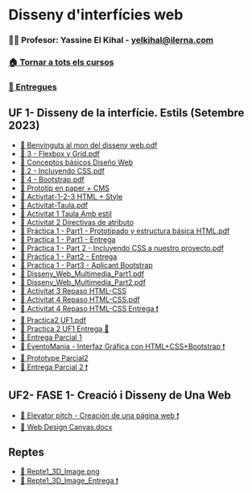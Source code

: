 # Disseny d'interfícies web
### 👨‍🏫 Profesor: Yassine El Kihal - yelkihal@ilerna.com
### [🏠 Tornar a tots els cursos](https://github.com/aiuoki/DAW-2)
### [📁 Entregues](https://github.com/aiuoki/DAW-2/tree/Disseny-d'interf%C3%ADcies-web/Disseny%20d'interf%C3%ADcies%20web/Entregues)
## UF 1- Disseny de la interfície. Estils (Setembre 2023)
- [📎 Benvinguts al mon del disseny web.pdf](https://github.com/aiuoki/DAW-2/blob/Disseny-d'interf%C3%ADcies-web/Disseny%20d'interf%C3%ADcies%20web/UF%201-%20Disseny%20de%20la%20interf%C3%ADcie.%20Estils%20(Setembre%202023)/Benvinguts%20al%20mon%20del%20disseny%20web.pdf/Benvinguts%20al%20mon%20del%20disseny%20web.pdf)
- [📎 3 - Flexbox y Grid.pdf](https://github.com/aiuoki/DAW-2/blob/Disseny-d'interf%C3%ADcies-web/Disseny%20d'interf%C3%ADcies%20web/UF%201-%20Disseny%20de%20la%20interf%C3%ADcie.%20Estils%20(Setembre%202023)/3%20-%20Flexbox%20y%20Grid.pdf/3%20-%20Flexbox%20y%20Grid.pdf)
- [📝 Conceptos básicos Diseño Web](https://github.com/aiuoki/DAW-2/blob/Disseny-d'interf%C3%ADcies-web/Disseny%20d'interf%C3%ADcies%20web/UF%201-%20Disseny%20de%20la%20interf%C3%ADcie.%20Estils%20(Setembre%202023)/Conceptos%20b%C3%A1sicos%20Dise%C3%B1o%20Web/Entrega/Conceptos%20b%C3%A1sicos%20Dise%C3%B1o%20Web.pdf)
- [📎 2 - Incluyendo CSS.pdf](https://github.com/aiuoki/DAW-2/blob/Disseny-d'interf%C3%ADcies-web/Disseny%20d'interf%C3%ADcies%20web/UF%201-%20Disseny%20de%20la%20interf%C3%ADcie.%20Estils%20(Setembre%202023)/2%20-%20Incluyendo%20CSS.pdf/2%20-%20Incluyendo%20CSS.pdf)
- [📎 4 - Bootstrap.pdf](https://github.com/aiuoki/DAW-2/blob/Disseny-d'interf%C3%ADcies-web/Disseny%20d'interf%C3%ADcies%20web/UF%201-%20Disseny%20de%20la%20interf%C3%ADcie.%20Estils%20(Setembre%202023)/4%20-%20Bootstrap.pdf/4%20-%20Bootstrap.pdf)
- [📝 Prototip en paper + CMS](https://github.com/aiuoki/DAW-2/tree/Disseny-d'interf%C3%ADcies-web/Disseny%20d'interf%C3%ADcies%20web/UF%201-%20Disseny%20de%20la%20interf%C3%ADcie.%20Estils%20(Setembre%202023)/Prototip%20en%20paper%20%2B%20CMS/Entrega)
- [📝 Activitat-1-2-3 HTML + Style](https://github.com/aiuoki/DAW-2/tree/Disseny-d'interf%C3%ADcies-web/Disseny%20d'interf%C3%ADcies%20web/UF%201-%20Disseny%20de%20la%20interf%C3%ADcie.%20Estils%20(Setembre%202023)/Activitat-1-2-3%20HTML%20%2B%20Style/Entrega)
- [📎 Activitat-Taula.pdf](https://github.com/aiuoki/DAW-2/blob/Disseny-d'interf%C3%ADcies-web/Disseny%20d'interf%C3%ADcies%20web/UF%201-%20Disseny%20de%20la%20interf%C3%ADcie.%20Estils%20(Setembre%202023)/Activitat-Taula.pdf/Activitat-Taula.pdf)
- [📝 Activitat 1 Taula Amb estil](https://github.com/aiuoki/DAW-2/blob/Disseny-d'interf%C3%ADcies-web/Disseny%20d'interf%C3%ADcies%20web/UF%201-%20Disseny%20de%20la%20interf%C3%ADcie.%20Estils%20(Setembre%202023)/Act1-Taula%20Amb%20estil/Entrega/Act1-Taula%20Amb%20estil.html)
- [📝 Activitat 2 Directivas de atributo](https://github.com/aiuoki/DAW-2/tree/Disseny-d'interf%C3%ADcies-web/Disseny%20d'interf%C3%ADcies%20web/UF%201-%20Disseny%20de%20la%20interf%C3%ADcie.%20Estils%20(Setembre%202023)/Directivas%20de%20atributo)
- [📎 Práctica 1 - Part1 - Prototipado y estructura básica HTML.pdf](https://github.com/aiuoki/DAW-2/blob/Disseny-d'interf%C3%ADcies-web/Disseny%20d'interf%C3%ADcies%20web/UF%201-%20Disseny%20de%20la%20interf%C3%ADcie.%20Estils%20(Setembre%202023)/Pr%C3%A1ctica%201.%20Prototipado%20y%20estructura%20b%C3%A1sica%20HTML.pdf/Pr%C3%A1ctica%201.%20Prototipado%20y%20estructura%20b%C3%A1sica%20HTML.pdf)
- [📝 Practica 1 - Part1 - Entrega](https://github.com/aiuoki/DAW-2/tree/Disseny-d'interf%C3%ADcies-web/Disseny%20d'interf%C3%ADcies%20web/UF%201-%20Disseny%20de%20la%20interf%C3%ADcie.%20Estils%20(Setembre%202023)/Practica%201%20-%20Entrega/Entrega)
- [📎 Práctica 1 - Part 2 - Incluyendo CSS a nuestro proyecto.pdf](https://github.com/aiuoki/DAW-2/blob/Disseny-d'interf%C3%ADcies-web/Disseny%20d'interf%C3%ADcies%20web/UF%201-%20Disseny%20de%20la%20interf%C3%ADcie.%20Estils%20(Setembre%202023)/Pr%C3%A1ctica%201%20-%20Part%202%20-%20Incluyendo%20CSS%20a%20nuestro%20proyecto.pdf/Pr%C3%A1ctica%202.%20Incluyendo%20CSS%20a%20nuestro%20proyecto.pdf)
- [📝 Práctica 1 - Part2 - Entrega](https://github.com/aiuoki/DAW-2/tree/Disseny-d'interf%C3%ADcies-web/Disseny%20d'interf%C3%ADcies%20web/UF%201-%20Disseny%20de%20la%20interf%C3%ADcie.%20Estils%20(Setembre%202023)/Pr%C3%A1ctica%201%20-%20Part2%20-%20Entrega)
- [📝 Practica 1 - Part3 - Aplicant Bootstrap](https://github.com/aiuoki/DAW-2/tree/Disseny-d'interf%C3%ADcies-web/Disseny%20d'interf%C3%ADcies%20web/UF%201-%20Disseny%20de%20la%20interf%C3%ADcie.%20Estils%20(Setembre%202023)/Practica%201%20-%20Part3%20-%20Aplicant%20Bootstrap)
- [📎 Disseny_Web_Multimedia_Part1.pdf](https://github.com/aiuoki/DAW-2/blob/Disseny-d'interf%C3%ADcies-web/Disseny%20d'interf%C3%ADcies%20web/UF%201-%20Disseny%20de%20la%20interf%C3%ADcie.%20Estils%20(Setembre%202023)/Disseny_Web_Multimedia_Part1.pdf/Disseny_Web_Part2.pdf)
- [📎 Disseny_Web_Multimedia_Part2.pdf](https://github.com/aiuoki/DAW-2/blob/Disseny-d'interf%C3%ADcies-web/Disseny%20d'interf%C3%ADcies%20web/UF%201-%20Disseny%20de%20la%20interf%C3%ADcie.%20Estils%20(Setembre%202023)/Disseny_Web_Multimedia_Part2.pdf/Disseny_Web_Partt2.pdf)
- [📝 Activitat 3 Repaso HTML-CSS](https://github.com/aiuoki/DAW-2/tree/Disseny-d'interf%C3%ADcies-web/Disseny%20d'interf%C3%ADcies%20web/UF%201-%20Disseny%20de%20la%20interf%C3%ADcie.%20Estils%20(Setembre%202023)/Activitat%203%20Repaso%20HTML-CSS)
- [📎 Activitat 4 Repaso HTML-CSS.pdf](https://github.com/aiuoki/DAW-2/blob/Disseny-d'interf%C3%ADcies-web/Disseny%20d'interf%C3%ADcies%20web/UF%201-%20Disseny%20de%20la%20interf%C3%ADcie.%20Estils%20(Setembre%202023)/Activitat%204%20Repaso%20HTML-CSS.pdf/Activitat%202.pdf)
- [📝 Activitat 4 Repaso HTML-CSS Entrega ❗](https://github.com/aiuoki/DAW-2/tree/Disseny-d'interf%C3%ADcies-web/Disseny%20d'interf%C3%ADcies%20web/UF%201-%20Disseny%20de%20la%20interf%C3%ADcie.%20Estils%20(Setembre%202023)/Activitat%204%20Repaso%20HTML-CSS/Entrega)
- [📎 Practica2 UF1.pdf](https://github.com/aiuoki/DAW-2/blob/Disseny-d'interf%C3%ADcies-web/Disseny%20d'interf%C3%ADcies%20web/UF%201-%20Disseny%20de%20la%20interf%C3%ADcie.%20Estils%20(Setembre%202023)/Practica2%20UF1.pdf/Practica2%20UF1.pdf)
- [📝 Practica 2 UF1 Entrega 🧤](https://github.com/aiuoki/DAW-2/tree/Disseny-d'interf%C3%ADcies-web/Disseny%20d'interf%C3%ADcies%20web/UF%201-%20Disseny%20de%20la%20interf%C3%ADcie.%20Estils%20(Setembre%202023)/Practica%202%20UF1%20Entrega/Entrega)
- [📝 Entrega Parcial 1](https://github.com/aiuoki/DAW-2/tree/Disseny-d'interf%C3%ADcies-web/Disseny%20d'interf%C3%ADcies%20web/UF%201-%20Disseny%20de%20la%20interf%C3%ADcie.%20Estils%20(Setembre%202023)/Entrega%20Parcial%201/Entrega)
- [📝 EventoMania - Interfaz Gráfica con HTML+CSS+Bootstrap ❗](google.com)
- [📎 Prototype Parcial2](https://github.com/aiuoki/DAW-2/blob/Disseny-d'interf%C3%ADcies-web/Disseny%20d'interf%C3%ADcies%20web/UF%201-%20Disseny%20de%20la%20interf%C3%ADcie.%20Estils%20(Setembre%202023)/Prototype%20Parcial2/Prototype.zip)
- [📝 Entrega Parcial 2 ❗](google.com)

## UF2- FASE 1- Creació i Disseny de Una Web
- [📝 Elevator pitch - Creación de una página web ❗](google.com)
- [📎 Web Design Canvas.docx](https://github.com/aiuoki/DAW-2/blob/Disseny-d'interf%C3%ADcies-web/Disseny%20d'interf%C3%ADcies%20web/UF2-%20FASE%201-%20Creaci%C3%B3%20i%20Disseny%20de%20Una%20Web/Web%20Design%20Canvas.docx/Web%20Design%20Canvas.docx)

## Reptes
- [📎 Repte1_3D_Image.png](https://github.com/aiuoki/DAW-2/blob/Disseny-d'interf%C3%ADcies-web/Disseny%20d'interf%C3%ADcies%20web/Reptes/Repte1_3D_Image.png/Repte1_3D_Image.png)
- [📝 Repte1_3D_Image_Entrega ❗](https://google.com)
